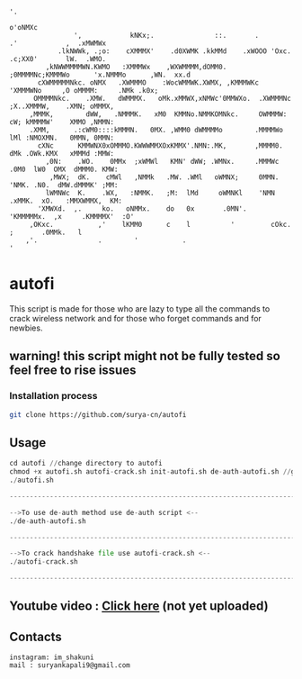                                                                                                                
                                                                                                               
                                                                                                        '.     
                                                                                                     o'oNMXc   
                    ',            kNKx;.               ::.       .                 .'            ,  .xMWMWx    
                .lkNWWk, .;o:    cXMMMX'    .d0XWMK .kkMMd    .xWOOO 'Oxc.        .c;XX0'       lW.  .WMO.     
             ,kNWWMMMMWN.KWMO   :XMMMWx    ,WXWMMMM,dOMM0.  ;0MMMMNc;KMMMWo      'x.NMMMo      ,WN.  xx.d      
           cXWMMMMMNkc. oNMX   .XWMMMO    :WocWMMWK.XWMX, ,KMMMWKc 'XMMMWNo     ,O oMMMM:     .NMk .k0x;       
          OMMMMNkc.    .XMW.   dWMMMX.   oMk.xMMWX,xNMWc'0MMWXo.  .XWMMMNc     ;X..XMMMW,    .XMN; oMMMX,      
         ,MMMK,        dWW,   .NMMMK.   xM0  KMMNo.NMMKOMNkc.     OWMMMW:     cW; kMMMMW'    XMMO ,NMMN:       
         .XMM,      .:cWM0::::kMMMN.   0MX. ,WMM0 dWMMMMo        .MMMMWo     lMl :NMOXMN.   0MMN, 0MMN:        
           cXNc      KMMWNX0xOMMMO.KWWWMMXOxKMMX'.NMN:.MK,       ,MMMM0.    dMk .OWk.KMX   xMMMd :MMW:         
             ,0N:    .WO.    0MMx  ;xWMWl   KMN' dWW; .WMNx.     .MMMWc   .0M0  lW0  OMX  dMMM0. KMW:          
              ,MWX;  dK.    cMWl   ,NMMk   .MW. .WMl   oWMNX;     0MMN.  'NMK. .N0.  dMW.dMMMK' ;MM:           
             lWMNWc  K.    .WX,   :NMMK.   ;M:  lMd     oWMNKl    'NMN .xMMK.  xO.   :MMXWMMX,  KM:            
           'XMWXd.  ,.     ko.   oNMMx.    do   0x       .0MN'.    'KMMMMMx.  ,x     .KMMMMX'  :O'             
         ,OKxc.           ,'    lKMM0      c    l          '         cOkc.    ;       .0MMk.   l               
        ,'.               .        '           .                                              '                
                                                                                                                                                                                                                              
                                





# autofi

This script is made for those who are lazy to type all the commands to crack wireless network and for those who forget commands and for newbies.
## warning! this script might not be fully tested so feel free to rise issues

### Installation process

```bash
git clone https://github.com/surya-cn/autofi
```
 
## Usage

```python
cd autofi //change directory to autofi
chmod +x autofi.sh autofi-crack.sh init-autofi.sh de-auth-autofi.sh //gives executable permission
./autofi.sh

--------------------------------------------------------------------------------------------------------------

-->To use de-auth method use de-auth script <--
./de-auth-autofi.sh

--------------------------------------------------------------------------------------------------------------

-->To crack handshake file use autofi-crack.sh <--
./autofi-crack.sh

--------------------------------------------------------------------------------------------------------------
```

## Youtube video : [Click here]() (not yet uploaded)

## Contacts
```
instagram: im_shakuni
mail : suryankapali9@gmail.com
```

     
